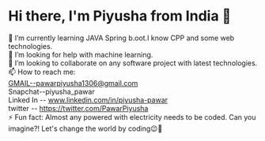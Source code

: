 
# Hi there, I'm Piyusha from India 👋
🌱 I’m currently learning JAVA Spring b.oot.I know CPP and some web technologies. <br>
🤔 I’m looking for help with machine learning. <br>
👯 I’m looking to collaborate on any software project with latest technologies. <br>
📫 How to reach me: <br>
GMAIL--pawarpiyusha1306@gmail.com<br>
Snapchat--piyusha_pawar <br>
Linked In --  www.linkedin.com/in/piyusha-pawar <br>
twitter -- https://twitter.com/PawarPiyusha <br>
⚡ Fun fact: Almost any powered with electricity needs to be coded. Can you imagine?! Let's change the world by coding😉🤩